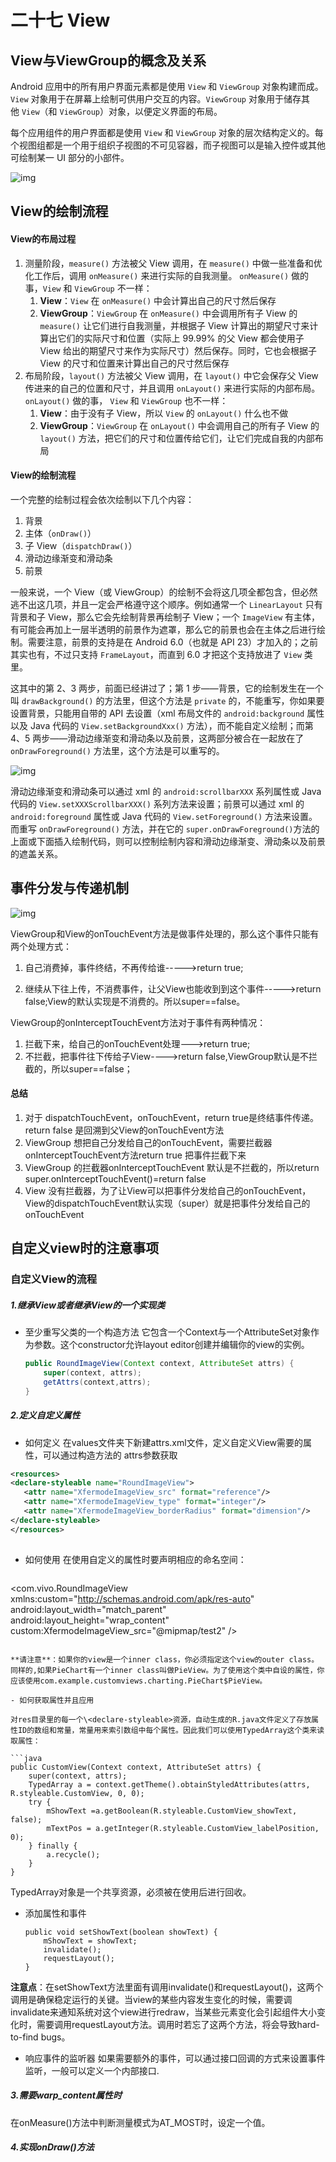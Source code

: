 # 二十七 View

## View与ViewGroup的概念及关系

Android 应用中的所有用户界面元素都是使用 `View` 和 `ViewGroup` 对象构建而成。`View` 对象用于在屏幕上绘制可供用户交互的内容。`ViewGroup` 对象用于储存其他 `View`（和 `ViewGroup`）对象，以便定义界面的布局。

每个应用组件的用户界面都是使用 `View` 和 `ViewGroup` 对象的层次结构定义的。每个视图组都是一个用于组织子视图的不可见容器，而子视图可以是输入控件或其他可绘制某一 UI 部分的小部件。 

![img](https://developer.android.com/images/viewgroup.png) 

## View的绘制流程

#### View的布局过程

1. 测量阶段，`measure()` 方法被父 View 调用，在 `measure()` 中做一些准备和优化工作后，调用 `onMeasure()` 来进行实际的自我测量。 `onMeasure()` 做的事，`View` 和 `ViewGroup` 不一样：
   1. **View**：`View` 在 `onMeasure()` 中会计算出自己的尺寸然后保存
   2. **ViewGroup**：`ViewGroup` 在 `onMeasure()` 中会调用所有子 View 的 `measure()` 让它们进行自我测量，并根据子 View 计算出的期望尺寸来计算出它们的实际尺寸和位置（实际上 99.99% 的父 View 都会使用子 View 给出的期望尺寸来作为实际尺寸）然后保存。同时，它也会根据子 View 的尺寸和位置来计算出自己的尺寸然后保存
2. 布局阶段，`layout()` 方法被父 View 调用，在 `layout()` 中它会保存父 View 传进来的自己的位置和尺寸，并且调用 `onLayout()` 来进行实际的内部布局。`onLayout()` 做的事， `View` 和 `ViewGroup` 也不一样：
   1. **View**：由于没有子 View，所以 `View` 的 `onLayout()` 什么也不做
   2. **ViewGroup**：`ViewGroup` 在 `onLayout()` 中会调用自己的所有子 View 的 `layout()` 方法，把它们的尺寸和位置传给它们，让它们完成自我的内部布局

#### View的绘制流程

一个完整的绘制过程会依次绘制以下几个内容：

1. 背景
2. 主体（`onDraw()`）
3. 子 View（`dispatchDraw()`）
4. 滑动边缘渐变和滑动条
5. 前景

一般来说，一个 View（或 ViewGroup）的绘制不会将这几项全都包含，但必然逃不出这几项，并且一定会严格遵守这个顺序。例如通常一个 `LinearLayout` 只有背景和子 View，那么它会先绘制背景再绘制子 View；一个 `ImageView` 有主体，有可能会再加上一层半透明的前景作为遮罩，那么它的前景也会在主体之后进行绘制。需要注意，前景的支持是在 Android 6.0（也就是 API 23）才加入的；之前其实也有，不过只支持 `FrameLayout`，而直到 6.0 才把这个支持放进了 `View` 类里。

这其中的第 2、3 两步，前面已经讲过了；第 1 步——背景，它的绘制发生在一个叫 `drawBackground()` 的方法里，但这个方法是 `private` 的，不能重写，你如果要设置背景，只能用自带的 API 去设置（xml 布局文件的 `android:background` 属性以及 Java 代码的 `View.setBackgroundXxx()` 方法），而不能自定义绘制；而第 4、5 两步——滑动边缘渐变和滑动条以及前景，这两部分被合在一起放在了 `onDrawForeground()` 方法里，这个方法是可以重写的。

![img](https://ws4.sinaimg.cn/large/006tKfTcly1fiiwb2nr63j30ga0bddgg.jpg)

滑动边缘渐变和滑动条可以通过 xml 的 `android:scrollbarXXX` 系列属性或 Java 代码的 `View.setXXXScrollbarXXX()` 系列方法来设置；前景可以通过 xml 的 `android:foreground` 属性或 Java 代码的 `View.setForeground()` 方法来设置。而重写 `onDrawForeground()` 方法，并在它的 `super.onDrawForeground()`方法的上面或下面插入绘制代码，则可以控制绘制内容和滑动边缘渐变、滑动条以及前景的遮盖关系。

## 事件分发与传递机制

![img](https://upload-images.jianshu.io/upload_images/966283-d01a5845f7426097.png) 

ViewGroup和View的onTouchEvent方法是做事件处理的，那么这个事件只能有两个处理方式：

1. 自己消费掉，事件终结，不再传给谁----->return true;

2. 继续从下往上传，不消费事件，让父View也能收到到这个事件----->return false;View的默认实现是不消费的。所以super==false。

ViewGroup的onInterceptTouchEvent方法对于事件有两种情况：

1. 拦截下来，给自己的onTouchEvent处理--->return true;
2. 不拦截，把事件往下传给子View---->return false,ViewGroup默认是不拦截的，所以super==false；

#### 总结

1. 对于 dispatchTouchEvent，onTouchEvent，return true是终结事件传递。return false 是回溯到父View的onTouchEvent方法
2. ViewGroup 想把自己分发给自己的onTouchEvent，需要拦截器onInterceptTouchEvent方法return true 把事件拦截下来
3. ViewGroup 的拦截器onInterceptTouchEvent 默认是不拦截的，所以return super.onInterceptTouchEvent()=return false
4. View 没有拦截器，为了让View可以把事件分发给自己的onTouchEvent，View的dispatchTouchEvent默认实现（super）就是把事件分发给自己的onTouchEvent

## 自定义view时的注意事项

### 自定义View的流程

##### 1.继承View或者继承View的一个实现类

- 至少重写父类的一个构造方法
   它包含一个Context与一个AttributeSet对象作为参数。这个constructor允许layout editor创建并编辑你的view的实例。

  ```java
  public RoundImageView(Context context, AttributeSet attrs) {
      super(context, attrs);
      getAttrs(context,attrs);
  }
  ```

##### 2.定义自定义属性

- 如何定义
   在values文件夹下新建attrs.xml文件，定义自定义View需要的属性，可以通过构造方法的 attrs参数获取

 ```xml
<resources>
<declare-styleable name="RoundImageView">
    <attr name="XfermodeImageView_src" format="reference"/>
    <attr name="XfermodeImageView_type" format="integer"/>
    <attr name="XfermodeImageView_borderRadius" format="dimension"/>
</declare-styleable>
</resources>
  
 ```

- 如何使用
   在使用自定义的属性时要声明相应的命名空间：

  ```xml
<com.vivo.RoundImageView 
	xmlns:custom="http://schemas.android.com/apk/res-auto"   
	android:layout_width="match_parent"             
	android:layout_height="wrap_content"   
	custom:XfermodeImageView_src="@mipmap/test2" 
/>
  ```

**请注意**：如果你的view是一个inner class，你必须指定这个view的outer class。同样的,如果PieChart有一个inner class叫做PieView。为了使用这个类中自设的属性，你应该使用com.example.customviews.charting.PieChart$PieView。

- 如何获取属性并且应用

  对res目录里的每一个\<declare-styleable>资源，自动生成的R.java文件定义了存放属性ID的数组和常量，常量用来索引数组中每个属性。因此我们可以使用TypedArray这个类来读取属性：

  ```java
  public CustomView(Context context, AttributeSet attrs) {
      super(context, attrs);
      TypedArray a = context.getTheme().obtainStyledAttributes(attrs, R.styleable.CustomView, 0, 0);
      try {
          mShowText =a.getBoolean(R.styleable.CustomView_showText, false);
          mTextPos = a.getInteger(R.styleable.CustomView_labelPosition, 0);
      } finally {
          a.recycle();
      }
  }
  ```

TypedArray对象是一个共享资源，必须被在使用后进行回收。

- 添加属性和事件

  ```
  public void setShowText(boolean showText) {
      mShowText = showText;
      invalidate();
      requestLayout();
  }
  ```

**注意点**：在setShowText方法里面有调用invalidate()和requestLayout()，这两个调用是确保稳定运行的关键。当view的某些内容发生变化的时候，需要调invalidate来通知系统对这个view进行redraw，当某些元素变化会引起组件大小变化时，需要调用requestLayout方法。调用时若忘了这两个方法，将会导致hard-to-find bugs。

- 响应事件的监听器
   如果需要额外的事件，可以通过接口回调的方式来设置事件监听，一般可以定义一个内部接口.

##### 3.需要warp_content属性时

在onMeasure()方法中判断测量模式为AT_MOST时，设定一个值。

##### 4.实现onDraw()方法